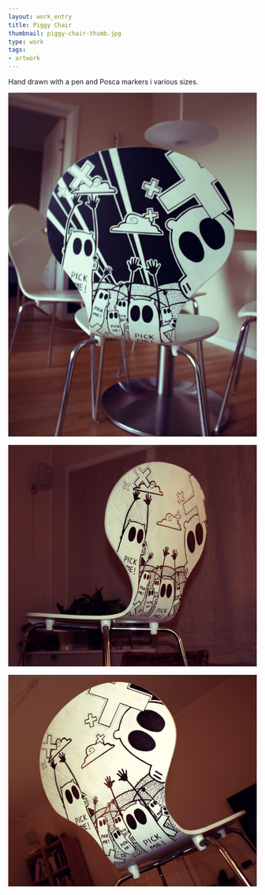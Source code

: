 ```yaml
---
layout: work_entry
title: Piggy Chair
thumbnail: piggy-chair-thumb.jpg
type: work
tags: 
- artwork
---
```


Hand drawn with a pen and Posca markers i various sizes.

<p><img src="/assets/images/work/2010-06-18_piggy_chair_1.jpg" class="illustration" title="Illustration 1" alt="Illustration 1"></p>

<p><img src="/assets/images/work/2010-06-18_piggy_chair_2.jpg" class="illustration" title="Illustration 2" alt="Illustration 2"></p>

<p><img src="/assets/images/work/2010-06-18_piggy_chair_3.jpg" class="illustration" title="Illustration 3" alt="Illustration 3"></p>

